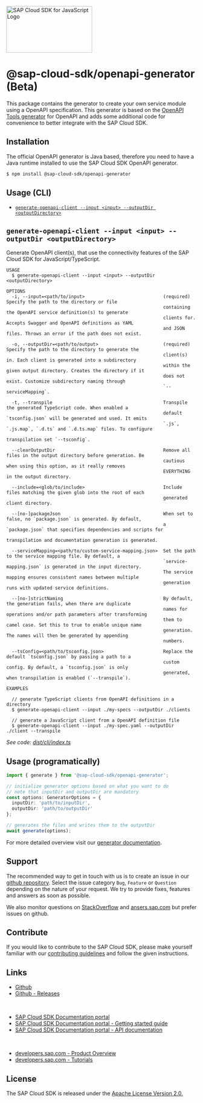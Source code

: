 <!-- sap-cloud-sdk-logo -->
<!-- This block is inserted by scripts/replace-common-readme.ts. Do not adjust it manually. -->
<a href="https://sap.com/s4sdk"><img src="https://help.sap.com/doc/2324e9c3b28748a4ae2ad08166d77675/1.0/en-US/logo-with-js.svg" alt="SAP Cloud SDK for JavaScript Logo" height="122.92" width="226.773"/></a>
<!-- sap-cloud-sdk-logo-stop -->

# @sap-cloud-sdk/openapi-generator (Beta)

This package contains the generator to create your own service module using a OpenAPI specification.
This generator is based on the [OpenAPI Tools generator](https://openapi-generator.tech/) for OpenAPI and adds some additional code for convenience to better integrate with the SAP Cloud SDK.

## Installation

The official OpenAPI generator is Java based, therefore you need to have a Java runtime installed to use the SAP Cloud SDK OpenAPI generator.

```bash
$ npm install @sap-cloud-sdk/openapi-generator
```

## Usage (CLI)

<!-- prettier-ignore-start -->
<!-- commands -->
* [`generate-openapi-client --input <input> --outputDir <outputDirectory>`](#generate-openapi-client---input-input---outputdir-outputdirectory)

## `generate-openapi-client --input <input> --outputDir <outputDirectory>`

Generate OpenAPI client(s), that use the connectivity features of the SAP Cloud SDK for JavaScript/TypeScript.

```
USAGE
  $ generate-openapi-client --input <input> --outputDir <outputDirectory>

OPTIONS
  -i, --input=<path/to/input>                             (required) Specify the path to the directory or file
                                                          containing the OpenAPI service definition(s) to generate
                                                          clients for. Accepts Swagger and OpenAPI definitions as YAML
                                                          and JSON files. Throws an error if the path does not exist.

  -o, --outputDir=<path/to/output>                        (required) Specify the path to the directory to generate the
                                                          client(s) in. Each client is generated into a subdirectory
                                                          within the given output directory. Creates the directory if it
                                                          does not exist. Customize subdirectory naming through
                                                          `--serviceMapping`.

  -t, --transpile                                         Transpile the generated TypeScript code. When enabled a
                                                          default `tsconfig.json` will be generated and used. It emits
                                                          `.js`, `.js.map`, `.d.ts` and `.d.ts.map` files. To configure
                                                          transpilation set `--tsconfig`.

  --clearOutputDir                                        Remove all files in the output directory before generation. Be
                                                          cautious when using this option, as it really removes
                                                          EVERYTHING in the output directory.

  --include=<glob/to/include>                             Include files matching the given glob into the root of each
                                                          generated client directory.

  --[no-]packageJson                                      When set to false, no `package.json` is generated. By default,
                                                          a `package.json` that specifies dependencies and scripts for
                                                          transpilation and documentation generation is generated.

  --serviceMapping=<path/to/custom-service-mapping.json>  Set the path to the service mapping file. By default, a
                                                          `service-mapping.json` is generated in the input directory.
                                                          The service mapping ensures consistent names between multiple
                                                          generation runs with updated service definitions.

  --[no-]strictNaming                                     By default, the generation fails, when there are duplicate
                                                          names for operations and/or path parameters after transforming
                                                          them to camel case. Set this to true to enable unique name
                                                          generation. The names will then be generated by appending
                                                          numbers.

  --tsConfig=<path/to/tsconfig.json>                      Replace the default `tsconfig.json` by passing a path to a
                                                          custom config. By default, a `tsconfig.json` is only
                                                          generated, when transpilation is enabled (`--transpile`).

EXAMPLES

  // generate TypeScript clients from OpenAPI definitions in a directory
  $ generate-openapi-client --input ./my-specs --outputDir ./clients

  // generate a JavaScript client from a OpenAPI definition file
  $ generate-openapi-client --input ./my-spec.yaml --outputDir ./client --transpile
```

_See code: [dist/cli/index.ts](https://github.com/SAP/cloud-sdk-js/blob/v1.41.0/dist/cli/index.ts)_
<!-- commandsstop -->
<!-- prettier-ignore-end -->

## Usage (programatically)

```ts
import { generate } from '@sap-cloud-sdk/openapi-generator';

// initialize generator options based on what you want to do
// note that inputDir and outputDir are mandatory
const options: GeneratorOptions = {
  inputDir: 'path/to/inputDir',
  outputDir: 'path/to/outputDir'
};

// generates the files and writes them to the outputDir
await generate(options);
```

For more detailed overview visit our [generator documentation](https://sap.github.io/cloud-sdk/docs/js/features/openapi/generate-openapi-client).

<!-- sap-cloud-sdk-common-readme -->
<!-- This block is inserted by scripts/replace-common-readme.ts. Do not adjust it manually. -->
## Support

The recommended way to get in touch with us is to create an issue in our [github repository](https://github.com/SAP/cloud-sdk-js/issues).
Select the issue category `Bug`, `Feature` or `Question` depending on the nature of your request.
We try to provide fixes, features and answers as soon as possible.

We also monitor questions on [StackOverflow](https://stackoverflow.com/questions/tagged/sap-cloud-sdk?tab=Newest) and [ansers.sap.com](https://answers.sap.com/tags/73555000100800000895) but prefer issues on github.

## Contribute

If you would like to contribute to the SAP Cloud SDK, please make yourself familiar with our [contributing guidelines](https://github.com/SAP/cloud-sdk-js/blob/main/CONTRIBUTING.md) and follow the given instructions.

## Links

- [Github](https://github.com/SAP/cloud-sdk-js)
- [Github - Releases](https://github.com/SAP/cloud-sdk-js/releases)

<br>

- [SAP Cloud SDK Documentation portal](https://sap.github.io/cloud-sdk/)
- [SAP Cloud SDK Documentation portal - Getting started guide](https://sap.github.io/cloud-sdk/docs/js/getting-started)
- [SAP Cloud SDK Documentation portal - API documentation](https://sap.github.io/cloud-sdk/docs/js/api-reference-js-ts)

<br>

- [developers.sap.com - Product Overview](https://developers.sap.com/topics/cloud-sdk.html)
- [developers.sap.com - Tutorials](https://developers.sap.com/tutorial-navigator.html?tag=products:technology-platform/sap-cloud-sdk/sap-cloud-sdk&tag=topic:javascript)

## License

The SAP Cloud SDK is released under the [Apache License Version 2.0.](http://www.apache.org/licenses/)
<!-- sap-cloud-sdk-common-readme-stop -->
